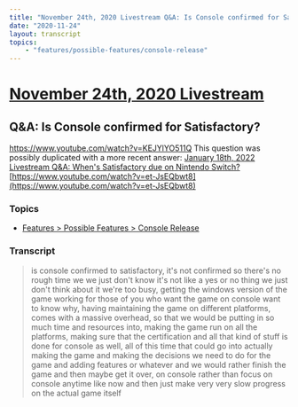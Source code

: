 ```yaml
---
title: "November 24th, 2020 Livestream Q&A: Is Console confirmed for Satisfactory?"
date: "2020-11-24"
layout: transcript
topics:
    - "features/possible-features/console-release"
---
```

# [November 24th, 2020 Livestream](../2020-11-24.md)
## Q&A: Is Console confirmed for Satisfactory?
https://www.youtube.com/watch?v=KEJYlYO511Q
This question was possibly duplicated with a more recent answer: [January 18th, 2022 Livestream Q&A: When's Satisfactory due on Nintendo Switch?](./yt-et-JsEQbwt8.md) [https://www.youtube.com/watch?v=et-JsEQbwt8](https://www.youtube.com/watch?v=et-JsEQbwt8)


### Topics
* [Features > Possible Features > Console Release](../topics/features/possible-features/console-release.md)

### Transcript

> is console confirmed to satisfactory, it's not confirmed so there's no rough time we we just don't know it's not like a yes or no thing we just don't think about it we're too busy, getting the windows version of the game working for those of you who want the game on console want to know why, having maintaining the game on different platforms, comes with a massive overhead, so that we would be putting in so much time and resources into, making the game run on all the platforms, making sure that the certification and all that kind of stuff is done for console as well, all of this time that could go into actually making the game and making the decisions we need to do for the game and adding features or whatever and we would rather finish the game and then maybe get it over, on console rather than focus on console anytime like now and then just make very very slow progress on the actual game itself

